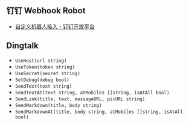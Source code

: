 ## 钉钉 Webhook Robot

- [自定义机器人接入 - 钉钉开放平台](https://open.dingtalk.com/document/robots/custom-robot-access) 


## Dingtalk

- `UseHost(url string)`
- `UseToken(token string)`
- `UseSecret(secret string)`
- `SetDebug(debug bool)`
- `SendText(text string)`
- `SendTextAt(text string, atMobiles []string, isAtAll bool)`
- `SendLink(title, text, messageURL, picURL string)`
- `SendMarkdown(title, body string)`
- `SendMarkdownAt(title, body string, atMobiles []string, isAtAll bool)`
